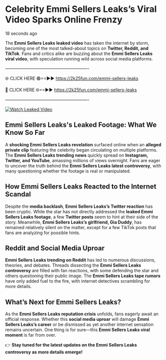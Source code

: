 # Celebrity Emmi Sellers Leaks’s Viral Video Sparks Online Frenzy

18 seconds ago

The **Emmi Sellers Leaks leaked video** has taken the internet by storm, becoming one of the most talked-about topics on **Twitter, Reddit, and TikTok**. Fans and critics alike are buzzing about the **Emmi Sellers Leaks viral video**, with speculation running wild across social media platforms.

———————————————————-

🌐 CLICK HERE 🟢==►► https://2k25fun.com/emmi-sellers-leaks

🔴 CLICK HERE 🌐==►► https://2k25fun.com/emmi-sellers-leaks

———————————————————-

[![Watch Leaked Video](https://miro.medium.com/v2/resize:fit:828/format:webp/1*cilzJN44JGOrTw9NJCrNHA.gif "Watch Leaked Video")](https://2k25fun.com/emmi-sellers-leaks)

## **Emmi Sellers Leaks's Leaked Footage: What We Know So Far**  
A **shocking Emmi Sellers Leaks revelation** surfaced online when an **alleged private clip** featuring the celebrity began circulating on multiple platforms. The **Emmi Sellers Leaks trending news** quickly spread on **Instagram, Twitter, and YouTube**, amassing millions of views overnight. Fans are eager to uncover the truth behind the **Emmi Sellers Leaks latest controversy**, with many questioning whether the footage is real or manipulated.  

## **How Emmi Sellers Leaks Reacted to the Internet Scandal**  
Despite the **media backlash**, **Emmi Sellers Leaks’s Twitter reaction** has been cryptic. While the star has not directly addressed the **leaked Emmi Sellers Leaks footage**, a few **Twitter posts** seem to hint at their side of the story. Meanwhile, **Emmi Sellers Leaks’s girlfriend, Gia Duddy**, has remained relatively silent on the matter, except for a few TikTok posts that fans are analyzing for possible hints.  

## **Reddit and Social Media Uproar**  
**Emmi Sellers Leaks trending on Reddit** has led to numerous discussions, theories, and debates. Threads dissecting the **Emmi Sellers Leaks controversy** are filled with fan reactions, with some defending the star and others questioning their public image. The **Emmi Sellers Leaks tape rumors** have only added fuel to the fire, with internet detectives scrambling for more details.  

## **What’s Next for Emmi Sellers Leaks?**  
As the **Emmi Sellers Leaks reputation crisis** unfolds, fans eagerly await an official response. Whether this **social media uproar** will damage **Emmi Sellers Leaks’s career** or be dismissed as yet another internet sensation remains uncertain. One thing is for sure—this **Emmi Sellers Leaks viral moment** is far from over.  

👉 **Stay tuned for the latest updates on the Emmi Sellers Leaks controversy as more details emerge!**  